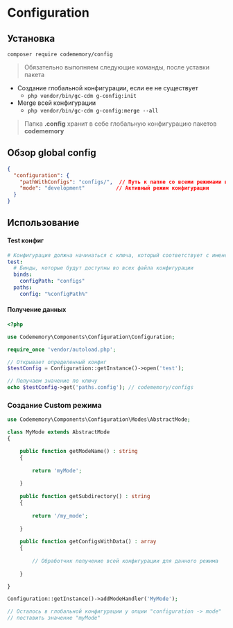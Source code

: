 # Configuration

## Установка

```
composer require codememory/config
```

> Обязательно выполняем следующие команды, после уставки пакета

* Создание глобальной конфигурации, если ее не существует
    * `php vendor/bin/gc-cdm g-config:init`
* Merge всей конфигурации
    * `php vendor/bin/gc-cdm g-config:merge --all`

> Папка **.config** хранит в себе глобальную конфигурацию пакетов **codememory**

## Обзор global config

```json
{
  "configuration": {
    "pathWithConfigs": "configs/",  // Путь к папке со всеми режимами и их конфигами
    "mode": "development"          // Активный режим конфигурации
  }
}
```

## Использование

#### Test конфиг
```yaml
# Конфигурация должна начинаться с ключа, который соответствует с именем файла
test:
  # Бинды, которые будут доступны во всех файла конфигурации
  binds:
    configPath: "configs"
  paths:
    config: "%configPath%"
```

#### Получение данных

```php
<?php

use Codememory\Components\Configuration\Configuration;

require_once 'vendor/autoload.php';

// Открывает определенный конфиг
$testConfig = Configuration::getInstance()->open('test');

// Получаем значение по ключу
echo $testConfig->get('paths.config'); // codememory/configs
```

### Создание Custom режима
```php
use Codememory\Components\Configuration\Modes\AbstractMode;

class MyMode extends AbstractMode
{

    public function getModeName() : string
    {
    
        return 'myMode';
      
    }
    
    public function getSubdirectory() : string
    {
    
        return '/my_mode';
        
    }
    
    public function getConfigsWithData() : array
    {
    
        // Обработчик получение всей конфигурации для данного режима
    
    }

}

Configuration::getInstance()->addModeHandler('MyMode');

// Осталось в глобальной конфигурации у опции "configuration -> mode"
// поставить значение "myMode"
```